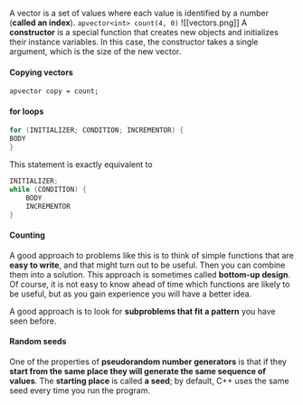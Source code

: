 A vector is a set of values where each value is identified by a number (**called an index**).
`apvector<int> count(4, 0)`
![[vectors.png]]
A **constructor** is a special function that creates new objects and initializes their instance variables. In this case, the constructor takes a single argument, which is the size of the new vector.

#### Copying vectors
`apvector copy = count;`

#### for loops
```c++
for (INITIALIZER; CONDITION; INCREMENTOR) { 
BODY 
}
```
This statement is exactly equivalent to
```c++
INITIALIZER; 
while (CONDITION) {
	BODY 
	INCREMENTOR 
}

```
#### Counting
A good approach to problems like this is to think of simple functions that are **easy to write**, and that might turn out to be useful. Then you can combine them into a solution. This approach is sometimes called **bottom-up design**. Of course, it is not easy to know ahead of time which functions are likely to be useful, but as you gain experience you will have a better idea.

A good approach is to look for **subproblems that fit a pattern** you have seen before.

#### Random seeds
One of the properties of **pseudorandom number generators** is that if they **start from the same place they will generate the same sequence of values**. The **starting place** is called **a seed**; by default, C++ uses the same seed every time you run the program.